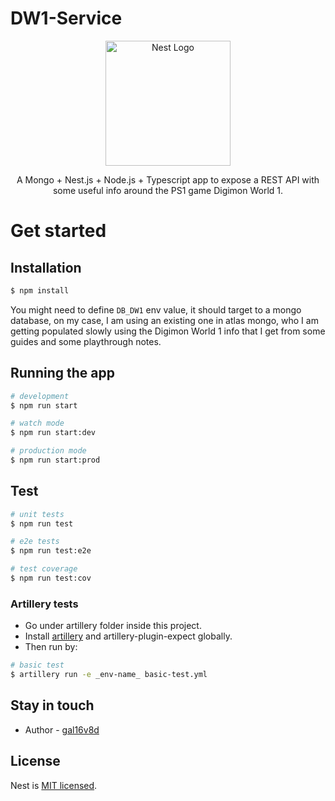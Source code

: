 # DW1-Service

<p align="center">
  <a href="http://nestjs.com/" target="blank"><img src="https://nestjs.com/img/logo-small.svg" width="200" alt="Nest Logo" /></a>
</p>

<p align="center">A Mongo + Nest.js + Node.js + Typescript app to expose a REST API
with some useful info around the PS1 game Digimon World 1.</p>

# Get started

## Installation

```bash
$ npm install
```

You might need to define `DB_DW1` env value, it should target to a mongo database, on my case, I am using an existing one in atlas mongo, who I am getting populated slowly using the Digimon World 1
info that I get from some guides and some playthrough notes.

## Running the app

```bash
# development
$ npm run start

# watch mode
$ npm run start:dev

# production mode
$ npm run start:prod
```

## Test

```bash
# unit tests
$ npm run test

# e2e tests
$ npm run test:e2e

# test coverage
$ npm run test:cov
```

### Artillery tests

- Go under artillery folder inside this project.
- Install [artillery](https://www.artillery.io/) and artillery-plugin-expect globally.
- Then run by:

```bash
# basic test
$ artillery run -e _env-name_ basic-test.yml
```

## Stay in touch

- Author - [gal16v8d](https://github.com/gal16v8d)

## License

Nest is [MIT licensed](LICENSE).
